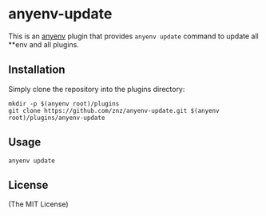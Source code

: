 # anyenv-update

This is an [anyenv](https://github.com/riywo/anyenv) plugin that
provides `anyenv update` command to update all \*\*env and all plugins.

## Installation

Simply clone the repository into the plugins directory:

    mkdir -p $(anyenv root)/plugins
    git clone https://github.com/znz/anyenv-update.git $(anyenv root)/plugins/anyenv-update

## Usage

    anyenv update

## License

(The MIT License)
